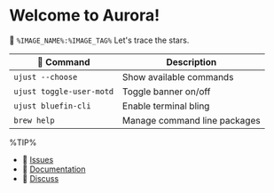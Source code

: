 # Welcome to Aurora!
🔭  `%IMAGE_NAME%:%IMAGE_TAG%`
Let's trace the stars.

|  Command | Description |
| ------- | ----------- |
| `ujust --choose`  | Show available commands  |
| `ujust toggle-user-motd` | Toggle banner on/off | 
| `ujust bluefin-cli` | Enable terminal bling | 
| `brew help` | Manage command line packages | 

%TIP%

- 󰊤 [Issues](https://issues.projectbluefin.io)
- 󰈙 [Documentation](http://docs.projectbluefin.io/)
- 󰊌 [Discuss](https://community.projectbluefin.io/)
